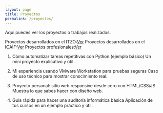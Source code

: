 ```yaml
---
layout: page
title: Proyectos
permalink: /proyectos/
---
```


Aquí puedes ver los proyectos o trabajos realizados.

Proyectos desarrollados en el ITZO:[Ver](ITSZO.md)
Proyectos desarrollados en el ICAIF:[Ver](ICAIF.md)
Proyectos profesionales:[Ver](Profecionales.md)


1. Cómo automatizar tareas repetitivas con Python (ejemplo básico)
Un mini proyecto explicativo y útil.

2. Mi experiencia usando VMware Workstation para pruebas seguras
Caso de uso técnico para mostrar conocimiento real.

3. Proyecto personal: sitio web responsive desde cero con HTML/CSS/JS
Muestra lo que sabes hacer con diseño web.

4. Guía rápida para hacer una auditoría informática básica
Aplicación de tus cursos en un ejemplo práctico y útil.
